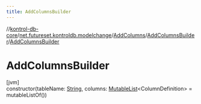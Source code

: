 ```yaml
---
title: AddColumnsBuilder
---
```

//[kontrol-db-core](../../../../index.html)/[net.futureset.kontroldb.modelchange](../../index.html)/[AddColumns](../index.html)/[AddColumnsBuilder](index.html)/[AddColumnsBuilder](-add-columns-builder.html)



# AddColumnsBuilder



[jvm]\
constructor(tableName: [String](https://kotlinlang.org/api/latest/jvm/stdlib/kotlin/-string/index.html), columns: [MutableList](https://kotlinlang.org/api/latest/jvm/stdlib/kotlin.collections/-mutable-list/index.html)&lt;ColumnDefinition&gt; = mutableListOf())




